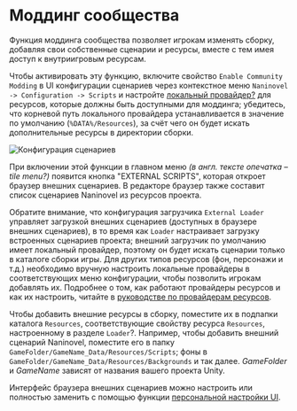 # Моддинг сообщества

Функция моддинга сообщества позволяет игрокам изменять сборку, добавляя свои собственные сценарии и ресурсы, вместе с тем имея доступ к внутриигровым ресурсам.

Чтобы активировать эту функцию, включите свойство `Enable Community Modding` в UI конфигурации сценариев через контекстное меню `Naninovel -> Configuration -> Scripts` и настройте [локальный провайдер?](/ru/guide/resource-providers.md#local) для ресурсов, которые должны быть доступными для моддинга; убедитесь, что корневой путь локального провайдера устанавливается в значение по умолчанию (`%DATA%/Resources`), за счёт чего он будет искать дополнительные ресурсы в директории сборки.

![Конфигурация сценариев](https://i.gyazo.com/96630a3a1c592c43f73c47d1bc3bbea1.png)

При включении этой функции в главном меню *(в англ. тексте опечатка – tile menu?)* появится кнопка "EXTERNAL SCRIPTS", которая откроет браузер внешних сценариев. В редакторе браузер также составит список сценариев Naninovel из ресурсов проекта.

Обратите внимание, что конфигурация загрузчика `External Loader` управляет загрузкой внешних сценариев (доступных в браузере внешних сценариев), в то время как `Loader` настраивает загрузку встроенных сценариев проекта; внешний загрузчик по умолчанию имеет локальный провайдер, поэтому он будет искать сценарии только в каталоге сборки игры. Для других типов ресурсов (фон, персонажи и т.д.) необходимо вручную настроить локальные провайдеры в соответствующих меню конфигурации, чтобы позволить игрокам добавлять их. Подробнее о том, как работают провайдеры ресурсов и как их настроить, читайте в [руководстве по провайдерам ресурсов](/ru/guide/resource-providers.md).

Чтобы добавить внешние ресурсы в сборку, поместите их в подпапки каталога `Resources`, соответствующие свойству ресурса `Resources`, настроенному в разделе `Loader`?. Например, чтобы добавить внешний сценарий Naninovel, поместите его в папку `GameFolder/GameName_Data/Resources/Scripts`; фоны в `GameFolder/GameName_Data/Resources/Backgrounds` и так далее. *GameFolder* и *GameName* зависят от названия вашего проекта Unity.

Интерфейс браузера внешних сценариев можно настроить или полностью заменить с помощью функции [персональной настройки UI](/ru/guide/user-interface.md#ui-customization).